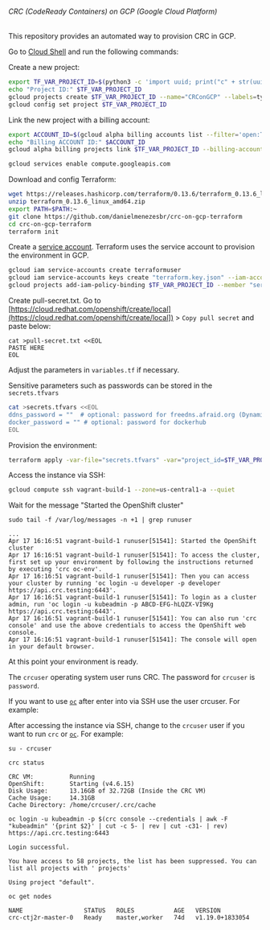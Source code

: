 ###### CRC (CodeReady Containers) on GCP (Google Cloud Platform)

This repository provides an automated way to provision CRC in GCP.

Go to [Cloud Shell](https://shell.cloud.google.com/?hl=en_US&show=terminal) and run the following commands:

Create a new project:
```bash
export TF_VAR_PROJECT_ID=$(python3 -c 'import uuid; print("c" + str(uuid.uuid4().hex[:29]))')
echo "Project ID:" $TF_VAR_PROJECT_ID
gcloud projects create $TF_VAR_PROJECT_ID --name="CRConGCP" --labels=type=crc --format="json" --quiet
gcloud config set project $TF_VAR_PROJECT_ID
```

Link the new project with a billing account:

```bash
export ACCOUNT_ID=$(gcloud alpha billing accounts list --filter='open:TRUE' --format='value(ACCOUNT_ID)' --limit=1)
echo "Billing ACCOUNT ID:" $ACCOUNT_ID
gcloud alpha billing projects link $TF_VAR_PROJECT_ID --billing-account $ACCOUNT_ID
```

```bash
gcloud services enable compute.googleapis.com
```

Download and config Terraform:

```bash
wget https://releases.hashicorp.com/terraform/0.13.6/terraform_0.13.6_linux_amd64.zip
unzip terraform_0.13.6_linux_amd64.zip
export PATH=$PATH:~
git clone https://github.com/danielmenezesbr/crc-on-gcp-terraform
cd crc-on-gcp-terraform
terraform init
```

Create a [service account](https://cloud.google.com/iam/docs/service-accounts). Terraform uses the service account to provision the environment in GCP.
```bash
gcloud iam service-accounts create terraformuser
gcloud iam service-accounts keys create "terraform.key.json" --iam-account "terraformuser@$TF_VAR_PROJECT_ID.iam.gserviceaccount.com"
gcloud projects add-iam-policy-binding $TF_VAR_PROJECT_ID --member "serviceAccount:terraformuser@$TF_VAR_PROJECT_ID.iam.gserviceaccount.com" --role 'roles/owner'
```

Create pull-secret.txt. Go to [https://cloud.redhat.com/openshift/create/local](https://cloud.redhat.com/openshift/create/local]) >
`Copy pull secret` and paste below:

```
cat >pull-secret.txt <<EOL
PASTE HERE
EOL
```


Adjust the parameters in `variables.tf` if necessary.

Sensitive parameters such as passwords can be stored in the `secrets.tfvars`

```bash
cat >secrets.tfvars <<EOL
ddns_password = ""  # optional: password for freedns.afraid.org (Dynamic DNS)
docker_password = "" # optional: password for dockerhub
EOL
```

Provision the environment:
```bash
terraform apply -var-file="secrets.tfvars" -var="project_id=$TF_VAR_PROJECT_ID" -auto-approve
```

Access the instance via SSH:
```bash
gcloud compute ssh vagrant-build-1 --zone=us-central1-a --quiet
```

Wait for the message "Started the OpenShift cluster"

``` 
sudo tail -f /var/log/messages -n +1 | grep runuser
```

```
...
Apr 17 16:16:51 vagrant-build-1 runuser[51541]: Started the OpenShift cluster
Apr 17 16:16:51 vagrant-build-1 runuser[51541]: To access the cluster, first set up your environment by following the instructions returned by executing 'crc oc-env'.
Apr 17 16:16:51 vagrant-build-1 runuser[51541]: Then you can access your cluster by running 'oc login -u developer -p developer https://api.crc.testing:6443'.
Apr 17 16:16:51 vagrant-build-1 runuser[51541]: To login as a cluster admin, run 'oc login -u kubeadmin -p ABCD-EFG-hLQZX-VI9Kg https://api.crc.testing:6443'.
Apr 17 16:16:51 vagrant-build-1 runuser[51541]: You can also run 'crc console' and use the above credentials to access the OpenShift web console.
Apr 17 16:16:51 vagrant-build-1 runuser[51541]: The console will open in your default browser.
```

At this point your environment is ready.

The `crcuser` operating system user runs CRC.
The password for `crcuser` is `password`.

If you want to use [`oc`](https://docs.openshift.com/container-platform/4.6/cli_reference/openshift_cli/getting-started-cli.html) 
after enter into via SSH 
use the user crcuser. For example:

After accessing the instance via SSH, 
change to the `crcuser` user if you 
want to run `crc` or  [`oc`](https://docs.openshift.com/container-platform/4.6/cli_reference/openshift_cli/getting-started-cli.html). 
For example:

```
su - crcuser
```

```
crc status
```

```
CRC VM:          Running
OpenShift:       Starting (v4.6.15)
Disk Usage:      13.16GB of 32.72GB (Inside the CRC VM)
Cache Usage:     14.31GB
Cache Directory: /home/crcuser/.crc/cache
```

```
oc login -u kubeadmin -p $(crc console --credentials | awk -F "kubeadmin" '{print $2}' | cut -c 5- | rev | cut -c31- | rev) https://api.crc.testing:6443
```

```
Login successful.

You have access to 58 projects, the list has been suppressed. You can list all projects with ' projects'

Using project "default".
```

```
oc get nodes
```

```
NAME                 STATUS   ROLES           AGE   VERSION
crc-ctj2r-master-0   Ready    master,worker   74d   v1.19.0+1833054
```